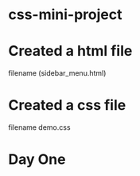 # css-mini-project

# Created a html file 
filename (sidebar_menu.html)
# Created a css file 
filename demo.css
# Day One
